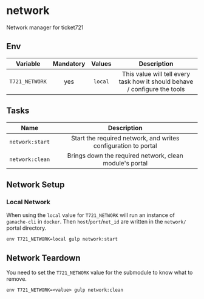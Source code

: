 # network
Network manager for ticket721

## Env

| Variable | Mandatory | Values | Description |
| :---: | :---: | :---: | :---: |
| `T721_NETWORK` | yes | `local` | This value will tell every task how it should behave / configure the tools |

## Tasks

| Name | Description |
| :---: | :---------: |
| `network:start` | Start the required network, and writes configuration to portal |
| `network:clean` | Brings down the required network, clean module's portal |

## Network Setup

### Local Network

When using the `local` value for `T721_NETWORK` will run an instance of `ganache-cli` in `docker`.
Then `host`/`port`/`net_id` are written in the `network/` portal directory.

```shell
env T721_NETWORK=local gulp network:start
```

## Network Teardown

You need to set the `T721_NETWORK` value for the submodule to know what to remove.

```shell
env T721_NETWORK=<value> gulp network:clean
```
